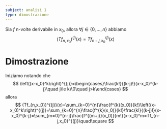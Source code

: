 ```yaml
---
subject: analisi 1
type: dimostrazione
---
```

Sia $f$ n-volte derivabile in $x_0$, allora $\forall j\in\{0,\dots,n\}$ abbiamo
$$
(Tf_{n,x_0})^{(j)}(x)=Tf_{n-j,x_0}^{(j)}(x)
$$
# Dimostrazione
Iniziamo notando che
$$
\left((x-x_0)^k\right)^{(j)}=\begin{cases}\frac{k!}{(k-j)!}(x-x_0)^{k-j}\quad j\le k\\0\quad j>k\end{cases}
$$
allora
$$
(Tf_{n,x_0})^{(j)}(x)=\sum_{k=0}^{n}\frac{f^{k}(x_0)}{k!}\left((x-x_0)^k\right)^{(j)}=\sum_{k=0}^{n}\frac{f^{k}(x_0)}{k!}\frac{k!}{(k-j)!}(x-x_0)^{k-j}=\sum_{m=0}^{n-j}\frac{f^{(m+j)}(x_0)}{m!}(x-x_0)^m=Tf_{n-j,x_0}^{(j)}\quad\square
$$